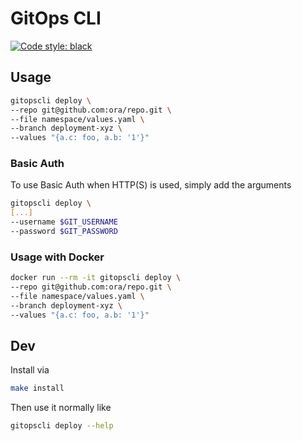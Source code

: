 # GitOps CLI
<a href="https://github.com/psf/black"><img alt="Code style: black" src="https://img.shields.io/badge/code%20style-black-000000.svg"></a>

## Usage
```bash
gitopscli deploy \
--repo git@github.com:ora/repo.git \
--file namespace/values.yaml \
--branch deployment-xyz \
--values "{a.c: foo, a.b: '1'}" 
```
### Basic Auth
To use Basic Auth when HTTP(S) is used, simply add the arguments
```bash
gitopscli deploy \
[...]
--username $GIT_USERNAME
--password $GIT_PASSWORD
```

### Usage with Docker
```bash
docker run --rm -it gitopscli deploy \
--repo git@github.com:ora/repo.git \
--file namespace/values.yaml \
--branch deployment-xyz \
--values "{a.c: foo, a.b: '1'}" 
```

## Dev
Install via

```bash
make install
```

Then use it normally like

```bash
gitopscli deploy --help
```
